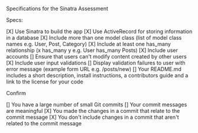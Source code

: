 Specifications for the Sinatra Assessment

Specs:

[X] Use Sinatra to build the app
[X] Use ActiveRecord for storing information in a database
[X] Include more than one model class (list of model class names e.g. User, Post, Category)
[X] Include at least one has_many relationship (x has_many y e.g. User has_many Posts)
[X] Include user accounts
[] Ensure that users can't modify content created by other users
[X] Include user input validations
[] Display validation failures to user with error message (example form URL e.g. /posts/new)
[] Your README.md includes a short description, install instructions, a contributors guide and a link to the license for your code

Confirm

[] You have a large number of small Git commits
[] Your commit messages are meaningful
[X] You made the changes in a commit that relate to the commit message
[X] You don't include changes in a commit that aren't related to the commit message
